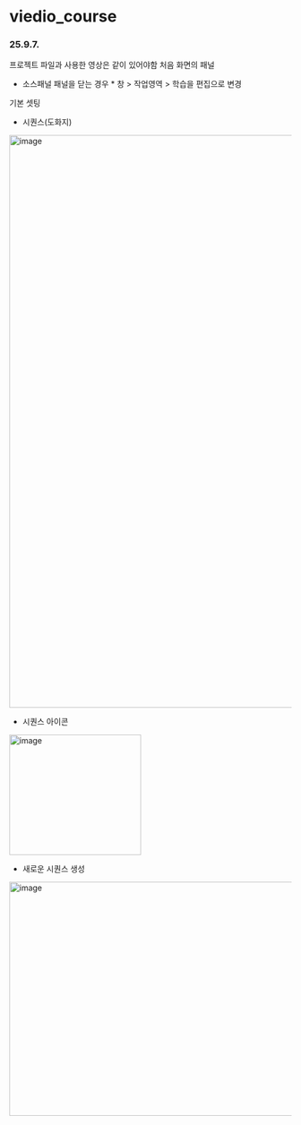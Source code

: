 # viedio_course

### 25.9.7. 

프로젝트 파일과 사용한 영상은 같이 있어야함
처음 화면의 패널
- 소스패널
  패널을 닫는 경우 * 창 > 작업영역 > 학습을 편집으로 변경

기본 셋팅
- 시퀀스(도화지)
  
<img width="1919" height="1023" alt="image" src="https://github.com/user-attachments/assets/9b908a8d-2aa5-4bc4-99e3-1520d06230ac" />

- 시퀀스 아이콘
  
<img width="235" height="215" alt="image" src="https://github.com/user-attachments/assets/0042b40e-7e07-499a-ac2c-422ee1ffd1f5" />

- 새로운 시퀀스 생성
<img width="1014" height="418" alt="image" src="https://github.com/user-attachments/assets/14bd2d86-b570-41af-ab31-353d4a356acb" />
